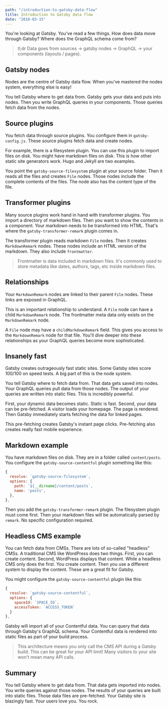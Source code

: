 ```yaml
---
path: "/introduction-to-gatsby-data-flow"
title: Introduction to Gatsby data flow
date: "2018-03-15"
---
```

You're looking at Gatsby. You've read a few things. How does data move through Gatsby? Where does the GraphQL schema come from?

> tl;dr Data goes from sources -> gatsby nodes -> GraphQL -> your components (layouts / pages).

## Gatsby nodes

Nodes are the centre of Gatsby data flow. When you've mastered the nodes system, everything else is easy!

You tell Gatsby where to get data from. Gatsby gets your data and puts into nodes. Then you write GraphQL queries in your components. Those queries fetch data from the nodes.

## Source plugins

You fetch data through source plugins. You configure them in `gatsby-config.js`. These source plugins fetch data and create nodes.

For example, there is a filesystem plugin. You can use this plugin to import files on disk. You might have markdown files on disk. This is how other static site generators work. Hugo and Jekyll are two examples.

You point the `gatsby-source-filesystem` plugin at your source folder. Then it reads all the files and creates `File` nodes. Those nodes include the complete contents of the files. The node also has the content type of the file.

## Transformer plugins

Many source plugins work hand in hand with transformer plugins. You import a directory of markdown files. Then you want to show the contents in a component. Your markdown needs to be transformed into HTML. That's where the `gatsby-transformer-remark` plugin comes in.

The transformer plugin reads markdown `File` nodes. Then it creates `MarkdownRemark` nodes. These nodes include an HTML version of the markdown. They also include `frontmatter`.

> Frontmatter is data included in markdown files. It's commonly used to store metadata like dates, authors, tags, etc inside markdown files.

## Relationships

Your `MarkdownRemark` nodes are linked to their parent `File` nodes. These links are exposed in GraphQL.

This is an important relationship to understand. A `File` node can have a child `MarkdownRemark` node. The frontmatter meta data only exists on the `MarkdownRemark` node.

A `File` node may have a `childMarkdownRemark` field. This gives you access to the `MarkdownRemark` node for that file. You'll dive deeper into these relationships as your GraphQL queries become more sophisticated.

## Insanely fast

Gatsby creates outrageously fast static sites. Some Gatsby sites score 100/100 on speed tests. A big part of this is the node system.

You tell Gatsby where to fetch data from. That data gets saved into nodes. Your GraphQL queries pull data from those nodes. The output of your queries are written into static files. This is incredibly powerful.

First, your dynamic data becomes static. Static is fast. Second, your data can be pre-fetched. A visitor loads your homepage. The page is rendered. Then Gatsby immediately starts fetching the data for linked pages.

This pre-fetching creates Gatsby's instant page clicks. Pre-fetching also creates really fast mobile experience.

## Markdown example

You have markdown files on disk. They are in a folder called `content/posts`. You configure the `gatsby-source-contentful` plugin something like this:

```javascript
{
  resolve: `gatsby-source-filesystem`,
  options: {
    path: `${__dirname}/content/posts`,
    name: 'posts',
  },
},
```

Then you add the `gatsby-transformer-remark` plugin. The filesystem plugin must come first. Then your markdown files will be automatically parsed by `remark`. No specific configuration required.

## Headless CMS example

You can fetch data from CMSs. There are lots of so-called "headless" CMSs. A traditional CMS like WordPress does two things. First, you can create content. Second, WordPress displays that content. While a headless CMS only does the first. You create content. Then you use a different system to display the content. These are a great fit for Gatsby.

You might configure the `gatsby-source-contentful` plugin like this:

```javascript
{
  resolve: `gatsby-source-contentful`,
  options: {
    spaceId: `SPACE_ID`,
    accessToken: `ACCESS_TOKEN`
  }
},
```

Gatsby will import all of your Contentful data. You can query that data through Gatsby's GraphQL schema. Your Contentful data is rendered into static files as part of your build process.

> This architecture means you only call the CMS API during a Gatsby build. This can be great for your API limit! Many visitors to your site won't mean many API calls.

## Summary

You tell Gatsby where to get data from. That data gets imported into nodes. You write queries against those nodes. The results of your queries are built into static files. Those data files are pre-fetched. Your Gatsby site is blazingly fast. Your users love you. You rock.

